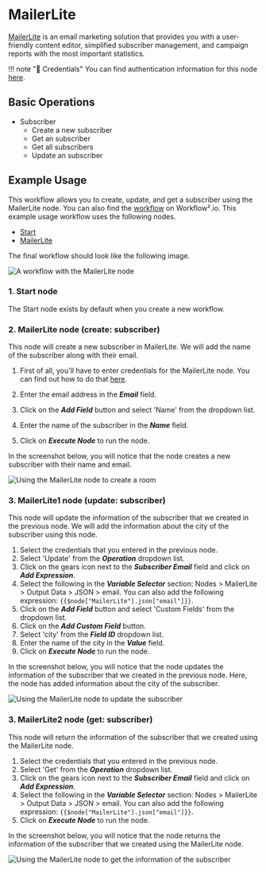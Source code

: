 # MailerLite

[MailerLite](https://www.mailerlite.com/) is an email marketing solution that provides you with a user-friendly content editor, simplified subscriber management, and campaign reports with the most important statistics.

!!! note "🔑 Credentials"
    You can find authentication information for this node [here](/workflow/integrations/credentials/mailerLite/).


## Basic Operations

* Subscriber
    * Create a new subscriber
    * Get an subscriber
    * Get all subscribers
    * Update an subscriber

## Example Usage

This workflow allows you to create, update, and get a subscriber using the MailerLite node. You can also find the [workflow](https://WF².io/workflows/751) on Workflow².io. This example usage workflow uses the following nodes.
- [Start](/workflow/integrations/core-nodes/workflow-nodes-base.start/)
- [MailerLite]()

The final workflow should look like the following image.

![A workflow with the MailerLite node](/_images/integrations/nodes/mailerlite/workflow.png)

### 1. Start node

The Start node exists by default when you create a new workflow.

### 2. MailerLite node (create: subscriber)

This node will create a new subscriber in MailerLite. We will add the name of the subscriber along with their email.

1. First of all, you'll have to enter credentials for the MailerLite node. You can find out how to do that [here](/workflow/integrations/credentials/mailerLite/).

2. Enter the email address in the ***Email*** field.
3. Click on the ***Add Field*** button and select 'Name' from the dropdown list.
4. Enter the name of the subscriber in the ***Name*** field.
5. Click on ***Execute Node*** to run the node.

In the screenshot below, you will notice that the node creates a new subscriber with their name and email.

![Using the MailerLite node to create a room](/_images/integrations/nodes/mailerlite/mailerlite_node.png)

### 3. MailerLite1 node (update: subscriber)

This node will update the information of the subscriber that we created in the previous node. We will add the information about the city of the subscriber using this node.


1. Select the credentials that you entered in the previous node.
2. Select 'Update' from the ***Operation*** dropdown list.
3. Click on the gears icon next to the ***Subscriber Email*** field and click on ***Add Expression***.
4. Select the following in the ***Variable Selector*** section: Nodes > MailerLite > Output Data > JSON > email. You can also add the following expression: `{{$node["MailerLite"].json["email"]}}`.
5. Click on the ***Add Field*** button and select 'Custom Fields' from the dropdown list.
6. Click on the ***Add Custom Field*** button.
7. Select 'city' from the ***Field ID*** dropdown list.
8. Enter the name of the city in the ***Value*** field.
9. Click on ***Execute Node*** to run the node.


In the screenshot below, you will notice that the node updates the information of the subscriber that we created in the previous node. Here, the node has added information about the city of the subscriber.

![Using the MailerLite node to update the subscriber](/_images/integrations/nodes/mailerlite/mailerlite1_node.png)

### 3. MailerLite2 node (get: subscriber)

This node will return the information of the subscriber that we created using the MailerLite node.


1. Select the credentials that you entered in the previous node.
2. Select 'Get' from the ***Operation*** dropdown list.
3. Click on the gears icon next to the ***Subscriber Email*** field and click on ***Add Expression***.
4. Select the following in the ***Variable Selector*** section: Nodes > MailerLite > Output Data > JSON > email. You can also add the following expression: `{{$node["MailerLite"].json["email"]}}`.
5. Click on ***Execute Node*** to run the node.


In the screenshot below, you will notice that the node returns the information of the subscriber that we created using the MailerLite node.

![Using the MailerLite node to get the information of the subscriber](/_images/integrations/nodes/mailerlite/mailerlite2_node.png)
